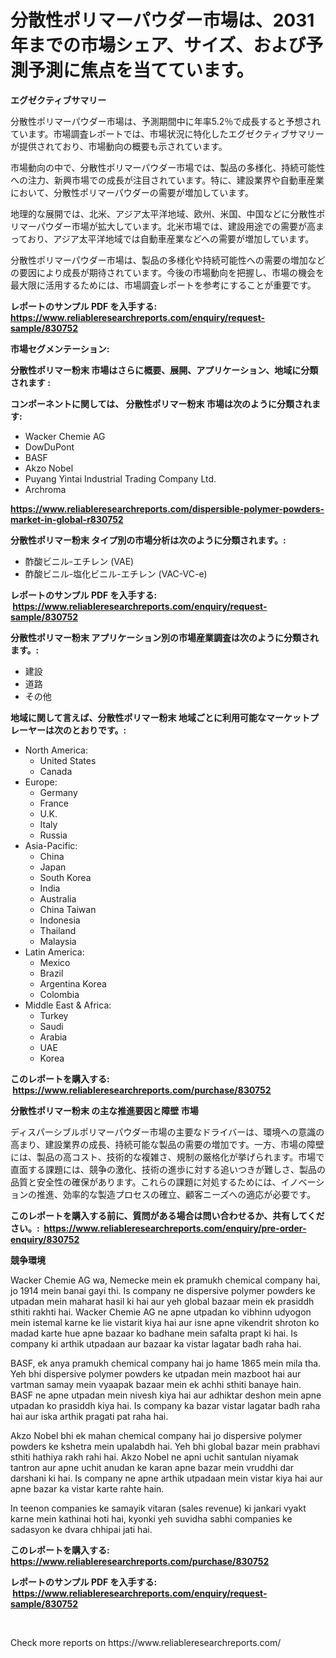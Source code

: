<p><h1>分散性ポリマーパウダー市場は、2031年までの市場シェア、サイズ、および予測予測に焦点を当てています。</h1></p><p><strong>エグゼクティブサマリー</strong></p>
<p><p>分散性ポリマーパウダー市場は、予測期間中に年率5.2％で成長すると予想されています。市場調査レポートでは、市場状況に特化したエグゼクティブサマリーが提供されており、市場動向の概要も示されています。</p><p>市場動向の中で、分散性ポリマーパウダー市場では、製品の多様化、持続可能性への注力、新興市場での成長が注目されています。特に、建設業界や自動車産業において、分散性ポリマーパウダーの需要が増加しています。</p><p>地理的な展開では、北米、アジア太平洋地域、欧州、米国、中国などに分散性ポリマーパウダー市場が拡大しています。北米市場では、建設用途での需要が高まっており、アジア太平洋地域では自動車産業などへの需要が増加しています。</p><p>分散性ポリマーパウダー市場は、製品の多様化や持続可能性への需要の増加などの要因により成長が期待されています。今後の市場動向を把握し、市場の機会を最大限に活用するためには、市場調査レポートを参考にすることが重要です。</p></p>
<p><strong>レポートのサンプル PDF を入手する: <a href="https://www.reliableresearchreports.com/enquiry/request-sample/830752">https://www.reliableresearchreports.com/enquiry/request-sample/830752</a></strong></p>
<p><strong>市場セグメンテーション:</strong></p>
<p><strong> 分散性ポリマー粉末 市場はさらに概要、展開、アプリケーション、地域に分類されます :</strong></p>
<p><strong>コンポーネントに関しては、 分散性ポリマー粉末 市場は次のように分類されます: &nbsp;</strong></p>
<p><ul><li>Wacker Chemie AG</li><li>DowDuPont</li><li>BASF</li><li>Akzo Nobel</li><li>Puyang Yintai Industrial Trading Company Ltd.</li><li>Archroma</li></ul></p>
<p><strong><a href="https://www.reliableresearchreports.com/dispersible-polymer-powders-market-in-global-r830752">https://www.reliableresearchreports.com/dispersible-polymer-powders-market-in-global-r830752</a></strong></p>
<p><strong> 分散性ポリマー粉末 タイプ別の市場分析は次のように分類されます。:</strong></p>
<p><ul><li>酢酸ビニル-エチレン (VAE)</li><li>酢酸ビニル-塩化ビニル-エチレン (VAC-VC-e)</li></ul></p>
<p><strong>レポートのサンプル PDF を入手する: &nbsp;<a href="https://www.reliableresearchreports.com/enquiry/request-sample/830752">https://www.reliableresearchreports.com/enquiry/request-sample/830752</a></strong></p>
<p><strong> 分散性ポリマー粉末 アプリケーション別の市場産業調査は次のように分類されます。:</strong></p>
<p><ul><li>建設</li><li>道路</li><li>その他</li></ul></p>
<p><strong>地域に関して言えば、分散性ポリマー粉末 地域ごとに利用可能なマーケットプレーヤーは次のとおりです。:</strong></p>
<p><ul>
    <li>
        North America:
        <ul>
            <li>United States</li>
            <li>Canada</li>
        </ul>
    </li>
    <li>
        Europe:
        <ul>
            <li>Germany</li>
            <li>France</li>
            <li>U.K.</li>
            <li>Italy</li>
            <li>Russia</li>
        </ul>
    </li>
    <li>
        Asia-Pacific:
        <ul>
            <li>China</li>
            <li>Japan</li>
            <li>South Korea</li>
            <li>India</li>
            <li>Australia</li>
            <li>China Taiwan</li>
            <li>Indonesia</li>
            <li>Thailand</li>
            <li>Malaysia</li>
        </ul>
    </li>
    <li>
        Latin America:
        <ul>
            <li>Mexico</li>
            <li>Brazil</li>
            <li>Argentina Korea</li>
            <li>Colombia</li>
        </ul>
    </li>
    <li>
        Middle East & Africa:
        <ul>
            <li>Turkey</li>
            <li>Saudi</li>
            <li>Arabia</li>
            <li>UAE</li>
            <li>Korea</li>
        </ul>
    </li>
    </ul></p>
<p><strong>このレポートを購入する: &nbsp;<a href="https://www.reliableresearchreports.com/purchase/830752">https://www.reliableresearchreports.com/purchase/830752</a></strong></p>
<p><strong>分散性ポリマー粉末 の主な推進要因と障壁 市場</strong></p>
<p><p>ディスパーシブルポリマーパウダー市場の主要なドライバーは、環境への意識の高まり、建設業界の成長、持続可能な製品の需要の増加です。一方、市場の障壁には、製品の高コスト、技術的な複雑さ、規制の厳格化が挙げられます。市場で直面する課題には、競争の激化、技術の進歩に対する追いつきが難しさ、製品の品質と安全性の確保があります。これらの課題に対処するためには、イノベーションの推進、効率的な製造プロセスの確立、顧客ニーズへの適応が必要です。</p></p>
<p><strong>このレポートを購入する前に、質問がある場合は問い合わせるか、共有してください。:&nbsp; <a href="https://www.reliableresearchreports.com/enquiry/pre-order-enquiry/830752">https://www.reliableresearchreports.com/enquiry/pre-order-enquiry/830752</a></strong></p>
<p><strong>競争環境</strong></p>
<p><p>Wacker Chemie AG wa, Nemecke mein ek pramukh chemical company hai, jo 1914 mein banai gayi thi. Is company ne dispersive polymer powders ke utpadan mein maharat hasil ki hai aur yeh global bazaar mein ek prasiddh sthiti rakhti hai. Wacker Chemie AG ne apne utpadan ko vibhinn udyogon mein istemal karne ke lie vistarit kiya hai aur isne apne vikendrit shroton ko madad karte hue apne bazaar ko badhane mein safalta prapt ki hai. Is company ki arthik utpadaan aur bazaar ka vistar lagatar badh raha hai.</p><p>BASF, ek anya pramukh chemical company hai jo hame 1865 mein mila tha. Yeh bhi dispersive polymer powders ke utpadan mein mazboot hai aur vartman samay mein vyaapak bazaar mein ek achhi sthiti banaye hain. BASF ne apne utpadan mein nivesh kiya hai aur adhiktar deshon mein apne utpadan ko prasiddh kiya hai. Is company ka bazar vistar lagatar badh raha hai aur iska arthik pragati pat raha hai.</p><p>Akzo Nobel bhi ek mahan chemical company hai jo dispersive polymer powders ke kshetra mein upalabdh hai. Yeh bhi global bazar mein prabhavi sthiti hathiya rakh rahi hai. Akzo Nobel ne apni uchit santulan niyamak tantron aur apne uchit anudan ke karan apne bazar mein vruddhi dar darshani ki hai. Is company ne apne arthik utpadaan mein vistar kiya hai aur apne bazar ka vistar karte rahte hain.</p><p>In teenon companies ke samayik vitaran (sales revenue) ki jankari vyakt karne mein kathinai hoti hai, kyonki yeh suvidha sabhi companies ke sadasyon ke dvara chhipai jati hai.</p></p>
<p><strong>このレポートを購入する: &nbsp; <a href="https://www.reliableresearchreports.com/purchase/830752">https://www.reliableresearchreports.com/purchase/830752</a></strong></p>
<p><strong>レポートのサンプル PDF を入手する: &nbsp;<a href="https://www.reliableresearchreports.com/enquiry/request-sample/830752">https://www.reliableresearchreports.com/enquiry/request-sample/830752</a></strong><strong></strong></p>
<p>&nbsp;</p>
<p>Check more reports on https://www.reliableresearchreports.com/</p>